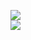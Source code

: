 [![](https://img.shields.io/badge/Made%20With-Github%20Spray-lightgrey.svg?style=for-the-badge&logo=github)](https://github.com/Annihil/github-spray#5126)  
[![](https://i.imgur.com/2DrTn0Z.gif)](https://github.com/Annihil/github-spray)